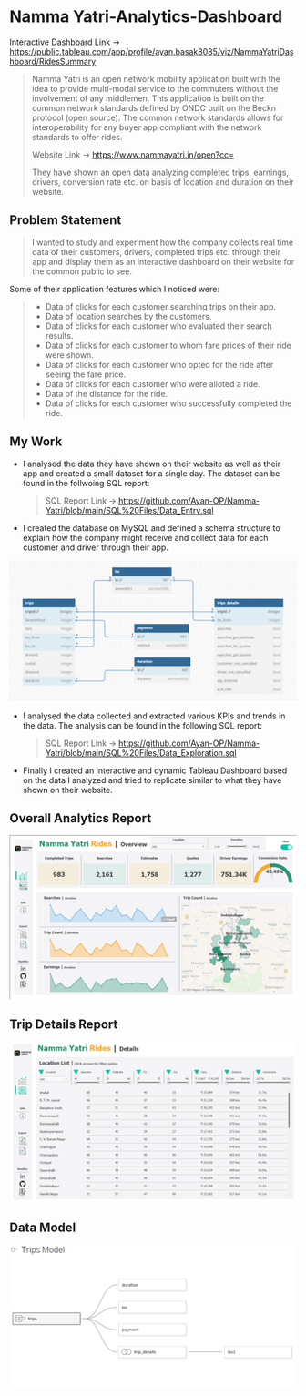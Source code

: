 # Namma Yatri-Analytics-Dashboard

Interactive Dashboard Link -> https://public.tableau.com/app/profile/ayan.basak8085/viz/NammaYatriDashboard/RidesSummary

>Namma Yatri is an open network mobility application built with the idea to provide multi-modal service to the commuters without the involvement of any middlemen. This application is built on the common network standards defined by ONDC built on the Beckn protocol (open source). The common network standards allows for interoperability for any buyer app compliant with the network standards to offer rides.
>
>Website Link -> https://www.nammayatri.in/open?cc=
>
>They have shown an open data analyzing completed trips, earnings, drivers, conversion rate etc. on basis of location and duration on their website.


## Problem Statement

> I wanted to study and experiment how the company collects real time data of their customers, drivers, completed trips etc. through their app and display them as an interactive dashboard on their website for the common public to see.

Some of their application features which I noticed were:

>- Data of clicks for each customer searching trips on their app.
>- Data of location searches by the customers.
>- Data of clicks for each customer who evaluated their search results.
>- Data of clicks for each customer to whom fare prices of their ride were shown.
>- Data of clicks for each customer who opted for the ride after seeing the fare price.
>- Data of clicks for each customer who were alloted a ride.
>- Data of the distance for the ride.
>- Data of clicks for each customer who successfully completed the ride.


## My Work

- I analysed the data they have shown on their website as well as their app and created a small dataset for a single day. The dataset can be found in the follwoing SQL report:
  >SQL Report Link -> https://github.com/Ayan-OP/Namma-Yatri/blob/main/SQL%20Files/Data_Entry.sql
- I created the database on MySQL and defined a schema structure to explain how the company might receive and collect data for each customer and driver through their app.

![Database_Schema](https://github.com/Ayan-OP/Namma-Yatri/blob/main/Imp%20images/Database_schema.png)

- I analysed the data collected and extracted various KPIs and trends in the data. The analysis can be found in the following SQL report:
  >SQL Report Link -> https://github.com/Ayan-OP/Namma-Yatri/blob/main/SQL%20Files/Data_Exploration.sql
- Finally I created an interactive and dynamic Tableau Dashboard based on the data I analyzed and tried to replicate similar to what they have shown on their website.


## Overall Analytics Report

![Analyst_Report](https://github.com/Ayan-OP/Namma-Yatri/blob/main/Imp%20images/%231.png)


## Trip Details Report

![Employee_Details](https://github.com/Ayan-OP/Namma-Yatri/blob/main/Imp%20images/%232.png)


## Data Model

![Data_Model](https://github.com/Ayan-OP/Namma-Yatri/blob/main/Imp%20images/%233.png)


